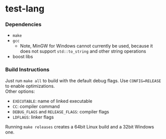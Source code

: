 # test-lang

### Dependencies

- `make`
- `gcc`
  - Note, MinGW for Windows cannot currently be used, because it does not support `std::to_string` and other string operations
- boost libs

### Build Instructions

Just run `make all` to build with the default debug flags. Use `CONFIG=RELEASE` to enable optimizations.  
Other options:
- `EXECUTABLE`: name of linked executable
- `CC`: compiler command
- `DEBUG_FLAGS` and `RELEASE_FLAGS`: compiler flags
- `LDFLAGS`: linker flags

Running `make releases` creates a 64bit Linux build and a 32bit Windows one.
